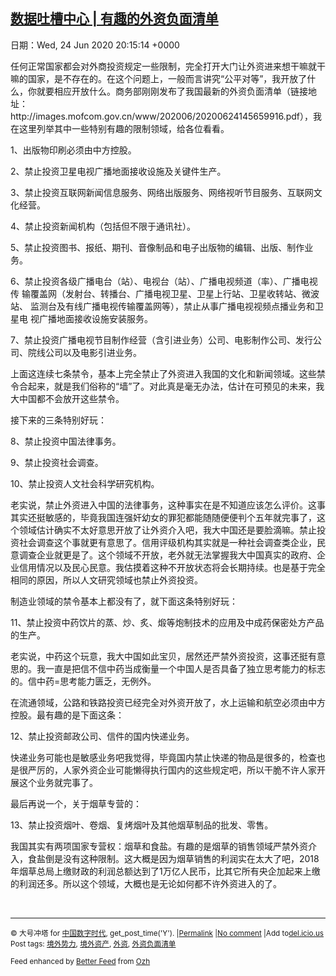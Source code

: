 [数据吐槽中心 | 有趣的外资负面清单](https://chinadigitaltimes.net/chinese/2020/06/%e6%95%b0%e6%8d%ae%e5%90%90%e6%a7%bd%e4%b8%ad%e5%bf%83-%e6%9c%89%e8%b6%a3%e7%9a%84%e5%a4%96%e8%b5%84%e8%b4%9f%e9%9d%a2%e6%b8%85%e5%8d%95/)
------
日期：Wed, 24 Jun 2020 20:15:14 +0000

<p>任何正常国家都会对外商投资规定一些限制，完全打开大门让外资进来想干嘛就干嘛的国家，是不存在的。在这个问题上，一般而言讲究“公平对等”，我开放了什么，你就要相应开放什么。商务部刚刚发布了我国最新的外资负面清单（链接地址：http://images.mofcom.gov.cn/www/202006/20200624145659916.pdf），我在这里列举其中一些特别有趣的限制领域，给各位看看。</p><p>1、出版物印刷必须由中方控股。</p><p>2、禁止投资卫星电视广播地面接收设施及关键件生产。</p><p>3、禁止投资互联网新闻信息服务、网络出版服务、网络视听节目服务、互联网文化经营。</p><p>4、禁止投资新闻机构（包括但不限于通讯社）。</p><p>5、禁止投资图书、报纸、期刊、音像制品和电子出版物的编辑、出版、制作业务。</p><p>6、禁止投资各级广播电台（站）、电视台（站）、广播电视频道（率）、广播电视传 输覆盖网（发射台、转播台、广播电视卫星、卫星上行站、卫星收转站、微波站、 监测台及有线广播电视传输覆盖网等），禁止从事广播电视视频点播业务和卫星电 视广播地面接收设施安装服务。</p><p>7、禁止投资广播电视节目制作经营（含引进业务）公司、电影制作公司、发行公司、院线公司以及电影引进业务。</p><p>上面这连续七条禁令，基本上完全禁止了外资进入我国的文化和新闻领域。这些禁令合起来，就是我们俗称的“墙”了。对此真是毫无办法，估计在可预见的未来，我大中国都不会放开这些禁令。</p><p>接下来的三条特别好玩：</p><p>8、禁止投资中国法律事务。</p><p>9、禁止投资社会调查。</p><p>10、禁止投资人文社会科学研究机构。</p><p>老实说，禁止外资进入中国的法律事务，这种事实在是不知道应该怎么评价。这事其实还挺敏感的，毕竟我国连强奸幼女的罪犯都能随随便便判个五年就完事了，这个领域估计确实不太好意思开放了让外资介入吧，我大中国还是要脸滴嘛。禁止投资社会调查这个事就更有意思了。信用评级机构其实就是一种社会调查类企业，民意调查企业就更是了。这个领域不开放，老外就无法掌握我大中国真实的政府、企业信用情况以及民心民意。我估摸着这种不开放状态将会长期持续。也是基于完全相同的原因，所以人文研究领域也禁止外资投资。</p><p>制造业领域的禁令基本上都没有了，就下面这条特别好玩：</p><p>11、禁止投资中药饮片的蒸、炒、炙、煅等炮制技术的应用及中成药保密处方产品的生产。</p><p>老实说，中药这个玩意，我大中国如此宝贝，居然还严禁外资投资，这事还挺有意思的。我一直是把信不信中药当成衡量一个中国人是否具备了独立思考能力的标志的。信中药=思考能力匮乏，无例外。</p><p>在流通领域，公路和铁路投资已经完全对外资开放了，水上运输和航空必须由中方控股。最有趣的是下面这条：</p><p>12、禁止投资邮政公司、信件的国内快递业务。</p><p>快递业务可能也是敏感业务吧我觉得，毕竟国内禁止快递的物品是很多的，检查也是很严厉的，人家外资企业可能懒得执行国内的这些规定吧，所以干脆不许人家开展这个业务就完事了。</p><p>最后再说一个，关于烟草专营的：</p><p>13、禁止投资烟叶、卷烟、复烤烟叶及其他烟草制品的批发、零售。</p><p>我国其实有两项国家专营权：烟草和食盐。有趣的是烟草的销售领域严禁外资介入，食盐倒是没有这种限制。这大概是因为烟草销售的利润实在太大了吧，2018年烟草总局上缴财政的利润总额达到了1万亿人民币，比其它所有央企加起来上缴的利润还多。所以这个领域，大概也是无论如何都不许外资进入的了。</p><p>&nbsp;</p><hr /><p><small>&copy; 大号冲塔 for <a href="https://chinadigitaltimes.net/chinese">中国数字时代</a>, get_post_time('Y'). |<a href="https://chinadigitaltimes.net/chinese/2020/06/%e6%95%b0%e6%8d%ae%e5%90%90%e6%a7%bd%e4%b8%ad%e5%bf%83-%e6%9c%89%e8%b6%a3%e7%9a%84%e5%a4%96%e8%b5%84%e8%b4%9f%e9%9d%a2%e6%b8%85%e5%8d%95/">Permalink</a> |<a href="https://chinadigitaltimes.net/chinese/2020/06/%e6%95%b0%e6%8d%ae%e5%90%90%e6%a7%bd%e4%b8%ad%e5%bf%83-%e6%9c%89%e8%b6%a3%e7%9a%84%e5%a4%96%e8%b5%84%e8%b4%9f%e9%9d%a2%e6%b8%85%e5%8d%95/#comments">No comment</a> |Add to<a href="http://del.icio.us/post?url=https://chinadigitaltimes.net/chinese/2020/06/%e6%95%b0%e6%8d%ae%e5%90%90%e6%a7%bd%e4%b8%ad%e5%bf%83-%e6%9c%89%e8%b6%a3%e7%9a%84%e5%a4%96%e8%b5%84%e8%b4%9f%e9%9d%a2%e6%b8%85%e5%8d%95/&amp;title=数据吐槽中心 | 有趣的外资负面清单">del.icio.us</a><br/>Post tags: <a href="https://chinadigitaltimes.net/chinese/tag/%e5%a2%83%e5%a4%96%e5%8a%bf%e5%8a%9b/" rel="tag">境外势力</a>, <a href="https://chinadigitaltimes.net/chinese/tag/%e5%a2%83%e5%a4%96%e8%b5%84%e4%ba%a7/" rel="tag">境外资产</a>, <a href="https://chinadigitaltimes.net/chinese/tag/%e5%a4%96%e8%b5%84/" rel="tag">外资</a>, <a href="https://chinadigitaltimes.net/chinese/tag/%e5%a4%96%e8%b5%84%e8%b4%9f%e9%9d%a2%e6%b8%85%e5%8d%95/" rel="tag">外资负面清单</a><br/></small></p><p><small>Feed enhanced by <a href='http://planetozh.com/blog/my-projects/wordpress-plugin-better-feed-rss/'>Better Feed</a> from  <a href='http://planetozh.com/blog/'>Ozh</a></small></p>
